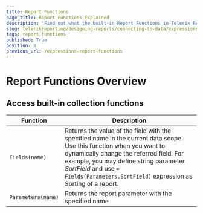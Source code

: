 ```yaml
---
title: Report Functions
page_title: Report Functions Explained
description: "Find out what the built-in Report Functions in Telerik Reporting are and how to use them in expressions in reports."
slug: telerikreporting/designing-reports/connecting-to-data/expressions/expressions-reference/functions/report-functions
tags: report,functions
published: True
position: 8
previous_url: /expressions-report-functions
---
```

<style>
table th:first-of-type {
	width: 25%;
}
table th:nth-of-type(2) {
	width: 75%;
}
</style>

# Report Functions Overview

## Access built-in collection functions

| Function | Description |
| ------ | ------ |
| `Fields(name)` |Returns the value of the field with the specified name in the current data scope. Use this function when you want to dynamically change the referred field. For example, you may define string parameter _SortField_ and use `= Fields(Parameters.SortField)` expression as Sorting of a report.|
| `Parameters(name)` |Returns the report parameter with the specified name|
